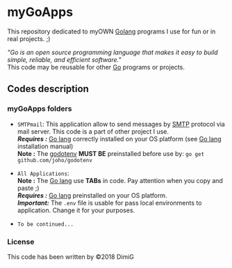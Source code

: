 myGoApps
========
This repository dedicated to myOWN [Golang][golang] programs I use for fun or in real projects. ;)  

*"Go is an open source programming language that makes it easy to build simple, reliable, and efficient software."*  
This code may be reusable for other [Go][golang] programs or projects.  

Codes description
-----------------

### myGoApps folders

* `SMTPmail`: This application allow to send messages by [SMTP][smtp] protocol via mail server. This code is a part of other project I use.  
   ***Requires :*** [Go lang][golang] correctly installed on your OS platform (see [Go lang][golang] installation manual)  
   **Note :** The [godotenv][godotenv] **MUST BE** preinstalled before use by: `go get github.com/joho/godotenv`  

* `All Applications`:  
   **Note :** The [Go lang][golang] use **TABs** in code. Pay attention when you copy and paste ;)  
   ***Requires :*** [Go lang][golang] preinstalled on your OS platform.  
   ***Important:*** The `.env` file is usable for pass local environments to application. Change it for your purposes.  

* `To be continued...`  

### License  

This code has been written by ©2018 DimiG  

[golang]:https://golang.org
[godotenv]:https://github.com/joho/godotenv
[smtp]:https://en.wikipedia.org/wiki/Simple_Mail_Transfer_Protocol
